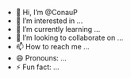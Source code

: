 - 👋 Hi, I’m @ConauP
- 👀 I’m interested in ...
- 🌱 I’m currently learning ...
- 💞️ I’m looking to collaborate on ...
- 📫 How to reach me ...
- 😄 Pronouns: ...
- ⚡ Fun fact: ...

<!---
ConauP/ConauP is a ✨ special ✨ repository because its `README.md` (this file) appears on your GitHub profile.
You can click the Preview link to take a look at your changes.
--->
